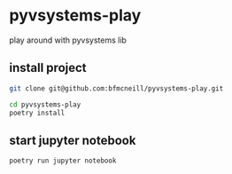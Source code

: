 # pyvsystems-play

play around with pyvsystems lib

## install project

```bash
git clone git@github.com:bfmcneill/pyvsystems-play.git
```

```bash
cd pyvsystems-play
poetry install
```

## start jupyter notebook

```bash
poetry run jupyter notebook
```
